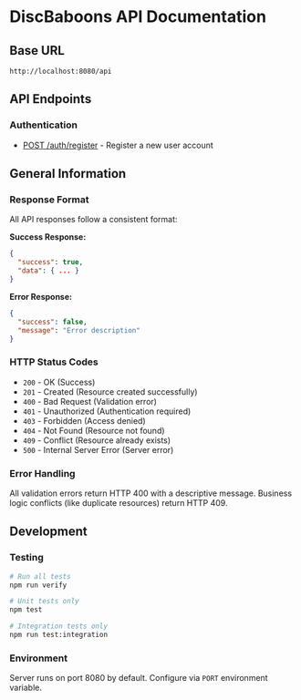 # DiscBaboons API Documentation

## Base URL
```
http://localhost:8080/api
```

## API Endpoints

### Authentication
- [POST /auth/register](./auth/register.md) - Register a new user account

## General Information

### Response Format
All API responses follow a consistent format:

**Success Response:**
```json
{
  "success": true,
  "data": { ... }
}
```

**Error Response:**
```json
{
  "success": false,
  "message": "Error description"
}
```

### HTTP Status Codes
- `200` - OK (Success)
- `201` - Created (Resource created successfully)
- `400` - Bad Request (Validation error)
- `401` - Unauthorized (Authentication required)
- `403` - Forbidden (Access denied)
- `404` - Not Found (Resource not found)
- `409` - Conflict (Resource already exists)
- `500` - Internal Server Error (Server error)

### Error Handling
All validation errors return HTTP 400 with a descriptive message. Business logic conflicts (like duplicate resources) return HTTP 409.

## Development

### Testing
```bash
# Run all tests
npm run verify

# Unit tests only
npm test

# Integration tests only
npm run test:integration
```

### Environment
Server runs on port 8080 by default. Configure via `PORT` environment variable.

